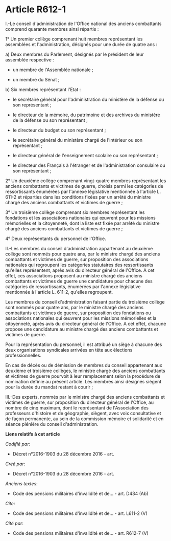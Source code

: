 # Article R612-1

I.-Le conseil d'administration de l'Office national des anciens combattants comprend quarante membres ainsi répartis : 

1° Un premier collège comprenant huit membres représentant les assemblées et l'administration, désignés pour une durée de
quatre ans : 

a) Deux membres du Parlement, désignés par le président de leur assemblée respective :

- un membre de l'Assemblée nationale ;

- un membre du Sénat ; 

b) Six membres représentant l'Etat :

- le secrétaire général pour l'administration du ministère de la défense ou son représentant ;

- le directeur de la mémoire, du patrimoine et des archives du ministère de la défense ou son représentant ;

- le directeur du budget ou son représentant ;

- le secrétaire général du ministère chargé de l'intérieur ou son représentant ;

- le directeur général de l'enseignement scolaire ou son représentant ;

- le directeur des Français à l'étranger et de l'administration consulaire ou son représentant ; 

2° Un deuxième collège comprenant vingt-quatre membres représentant les anciens combattants et victimes de guerre, choisis
parmi les catégories de ressortissants énumérées par l'annexe législative mentionnée à l'article L. 611-2 et réparties dans
les conditions fixées par un arrêté du ministre chargé des anciens combattants et victimes de guerre ; 

3° Un troisième collège comprenant six membres représentant les fondations et les associations nationales qui œuvrent pour
les missions mémorielles et la citoyenneté, dont la liste est fixée par arrêté du ministre chargé des anciens combattants et
victimes de guerre ; 

4° Deux représentants du personnel de l'Office. 

II.-Les membres du conseil d'administration appartenant au deuxième collège sont nommés pour quatre ans, par le ministre
chargé des anciens combattants et victimes de guerre, sur proposition des associations nationales qui regroupent les
catégories statutaires des ressortissants qu'elles représentent, après avis du directeur général de l'Office. A cet effet,
ces associations proposent au ministre chargé des anciens combattants et victimes de guerre une candidature pour chacune des
catégories de ressortissants, énumérées par l'annexe législative mentionnée à l'article L. 611-2, qu'elles regroupent. 

Les membres du conseil d'administration faisant partie du troisième collège sont nommés pour quatre ans, par le ministre
chargé des anciens combattants et victimes de guerre, sur proposition des fondations ou associations nationales qui œuvrent
pour les missions mémorielles et la citoyenneté, après avis du directeur général de l'Office. A cet effet, chacune propose
une candidature au ministre chargé des anciens combattants et victimes de guerre. 

Pour la représentation du personnel, il est attribué un siège à chacune des deux organisations syndicales arrivées en tête
aux élections professionnelles. 

En cas de décès ou de démission de membres du conseil appartenant aux deuxième et troisième collèges, le ministre chargé des
anciens combattants et victimes de guerre pourvoit à leur remplacement selon la procédure de nomination définie au présent
article. Les membres ainsi désignés siègent pour la durée du mandat restant à courir ; 

III.-Des experts, nommés par le ministre chargé des anciens combattants et victimes de guerre, sur proposition du directeur
général de l'Office, au nombre de cinq maximum, dont le représentant de l'Association des professeurs d'histoire et de
géographie, siègent, avec voix consultative et de façon permanente, au sein de la commission mémoire et solidarité et en
séance plénière du conseil d'administration.

**Liens relatifs à cet article**

_Codifié par_:

  - Décret n°2016-1903 du 28 décembre 2016 - art.

_Créé par_:

  - Décret n°2016-1903 du 28 décembre 2016 - art.

_Anciens textes_:

  - Code des pensions militaires d'invalidité et de... - art. D434 (Ab)

_Cite_:

  - Code des pensions militaires d'invalidité et de... - art. L611-2 (V)

_Cité par_:

  - Code des pensions militaires d'invalidité et de... - art. R612-7 (V)

